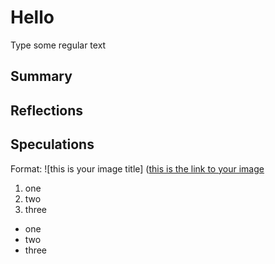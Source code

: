 # Hello 

Type some regular text 
## Summary
## Reflections
## Speculations

Format: ![this is your image title] ([this is the link to your image](https://github.com/Berkeley-MDes/tdf-fa23-ankurkela/blob/71fd87df0ca489d13b818ed5020a54936c86c39d/weekly-reports/surfing.jpeg)

1. one
2. two
3. three

- one
- two
- three

